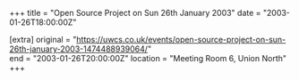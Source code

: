 +++
title = "Open Source Project on Sun 26th January 2003"
date = "2003-01-26T18:00:00Z"

[extra]
original = "https://uwcs.co.uk/events/open-source-project-on-sun-26th-january-2003-1474488939064/"    
end = "2003-01-26T20:00:00Z"
location = "Meeting Room 6, Union North"
+++



